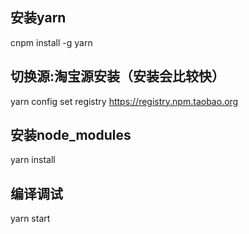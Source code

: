 ## 安装yarn
cnpm install -g yarn

## 切换源:淘宝源安装（安装会比较快）
yarn config set registry https://registry.npm.taobao.org

## 安装node_modules
yarn install

## 编译调试
yarn start


